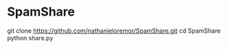 # SpamShare
git clone https://github.com/nathanieloremor/SpamShare.git
cd SpamShare
python share.py
